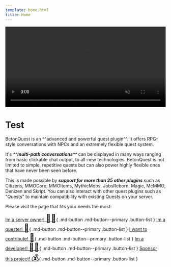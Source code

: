 ```yaml
---
template: home.html
title: Home
---
```

<div style="text-align: center;">
  <video autoplay muted loop src="media/content/Documentation/Conversations/MenuConvIO.mp4" width="100%">
    Sorry, your browser doesn't support embedded videos.
  </video>
</div>

# Test
BetonQuest is an ^^advanced and powerful quest plugin^^.
It offers RPG-style conversations with NPCs and an extremely flexible quest system.

It's _**^^multi-path conversations^^**_ can be displayed in many ways ranging from basic clickable chat output, to all-new technologies.
BetonQuest is not limited to simple, repetitive quests but can also power highly flexible ones that have never been seen before.

This is made possible by _**support for more than 25 other plugins**_ such as
Citizens, MMOCore, MMOItems, MythicMobs, JobsReborn, Magic, McMMO, Denizen and Skript. You can also interact with other quest plugins
such as "Quests" to maintain compatibility with existing Quests on your server.

Please visit the page that fits your needs the most:

[Im a server owner! <span style="font-size:25px">:man_office_worker:</span>](Home/For-Owners.md){ .md-button .md-button--primary .button-list }
[Im a quester! <span style="font-size:25px">:memo:</span>](Home/For-Questers.md){ .md-button .md-button--primary .button-list }
[I want to contribute! <span style="font-size:25px">:handshake:</span>](Participate/Overview.md){ .md-button .md-button--primary .button-list }
[Im a developer! <span style="font-size:25px">:man_technologist:</span>](API/API.md){ .md-button .md-button--primary .button-list }
[Sponsor this project! <span style="font-size:25px">:moneybag:</span>](Home/Sponsorships.md){ .md-button .md-button--primary .button-list }
